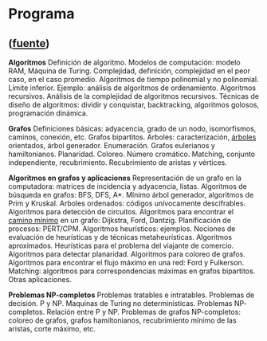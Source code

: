# Programa
([fuente](https://campus.exactas.uba.ar/course/view.php?id=992&section=1))
---
**Algoritmos** Definición de algoritmo. Modelos de computación: modelo RAM,
Máquina de Turing. Complejidad, definición, complejidad en el peor caso, en el
caso promedio. Algoritmos de tiempo polinomial y no polinomial. Límite
inferior. Ejemplo: análisis de algoritmos de ordenamiento. Algoritmos
recursivos. Análisis de la complejidad de algoritmos recursivos. Técnicas de
diseño de algoritmos: dividir y conquistar, backtracking, algoritmos golosos,
programación dinámica.  
  

**Grafos** Definiciones básicas: adyacencia, grado de un nodo, isomorfismos,
caminos, conexión, etc. Grafos bipartitos. Arboles: caracterización,
[árboles](https://campus.exactas.uba.ar/mod/resource/view.php?id=53297
"Árboles") orientados, árbol generador. Enumeración. Grafos eulerianos y
hamiltonianos. Planaridad. Coloreo. Número cromático. Matching, conjunto
independiente, recubrimiento. Recubrimiento de aristas y vértices.

**Algoritmos en grafos y aplicaciones** Representación de un grafo en la
computadora: matrices de incidencia y adyacencia, listas. Algoritmos de
búsqueda en grafos: BFS, DFS, A*. Mínimo árbol generador, algoritmos de Prim y
Kruskal. Arboles ordenados: códigos unívocamente descifrables. Algoritmos para
detección de circuitos. Algoritmos para encontrar el [camino
mínimo](https://campus.exactas.uba.ar/mod/resource/view.php?id=53298 "Camino
mínimo") en un grafo: Dijkstra, Ford, Dantzig. Planificación de procesos:
PERT/CPM. Algoritmos heurísticos: ejemplos. Nociones de evaluación de
heurísticas y de técnicas metaheurísticas. Algoritmos aproximados. Heurísticas
para el problema del viajante de comercio. Algoritmos para detectar
planaridad. Algoritmos para coloreo de grafos. Algoritmos para encontrar el
flujo máximo en una red: Ford y Fulkerson. Matching: algoritmos para
correspondencias máximas en grafos bipartitos. Otras aplicaciones.

**Problemas NP-completos** Problemas tratables e intratables. Problemas de
decisión. P y NP. Maquinas de Turing no determinísticas. Problemas NP-
completos. Relación entre P y NP. Problemas de grafos NP-completos: coloreo de
grafos, grafos hamiltonianos, recubrimiento mínimo de las aristas, corte
máximo, etc.

